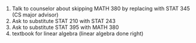 1. Talk to counselor about skipping MATH 380 by replacing with STAT 345 (CS major advisor)
2. Ask to substitute STAT 210 with STAT 243
3. Ask to substitute STAT 395 with MATH 380
4. textbook for linear algebra (linear algebra done right)
